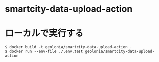 # smartcity-data-upload-action



# ローカルで実行する

```
$ docker build -t geolonia/smartcity-data-upload-action .
$ docker run --env-file ./.env.test geolonia/smartcity-data-upload-action
```
